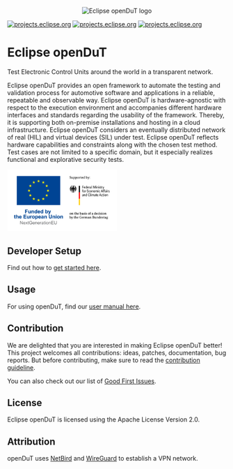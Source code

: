 <p align="center">
    <picture style="padding-bottom: 3em;">
      <source media="(prefers-color-scheme: dark)" srcset="resources/logos/logo_dark.png" />
      <source media="(prefers-color-scheme: light)" srcset="resources/logos/logo_light.png" />
      <img alt="Eclipse openDuT logo" src="resources/logos/logo_light.png" width="60%" />
    </picture>
</p>

[![projects.eclipse.org](https://img.shields.io/badge/Eclipse_Project---?style=for-the-badge&logo=eclipseide&labelColor=%236C54C6&color=%235C5C5C)](https://projects.eclipse.org/projects/automotive.opendut)
[![projects.eclipse.org](https://img.shields.io/github/actions/workflow/status/eclipse-opendut/opendut/build.yaml?branch=main&style=for-the-badge&logo=githubactions&label=main)](https://github.com/eclipse-opendut/opendut/actions?query=branch%3Amain)
[![projects.eclipse.org](https://img.shields.io/github/actions/workflow/status/eclipse-opendut/opendut/build.yaml?branch=development&style=for-the-badge&logo=githubactions&label=development)](https://github.com/eclipse-opendut/opendut/actions?query=branch%3Adevelopment)

# Eclipse openDuT

Test Electronic Control Units around the world in a transparent network.

Eclipse openDuT provides an open framework to automate the testing and validation process for automotive software and applications in a reliable, repeatable and observable way. Eclipse openDuT is hardware-agnostic with respect to the execution environment and accompanies different hardware interfaces and standards regarding the usability of the framework. Thereby, it is supporting both on-premise installations and hosting in a cloud infrastructure. Eclipse openDuT considers an eventually distributed network of real (HIL) and virtual devices (SIL) under test. Eclipse openDuT reflects hardware capabilities and constraints along with the chosen test method. Test cases are not limited to a specific domain, but it especially realizes functional and explorative security tests.

<img alt="Funded by the European Union" src="resources/logos/funded_by_the_european_union.svg" width="50%">

## Developer Setup

Find out how to [get started here](https://opendut.eclipse.dev/book/development/getting-started.html).

## Usage
For using openDuT, find our [user manual here](https://opendut.eclipse.dev/book/user-manual/index.html).

## Contribution
We are delighted that you are interested in making Eclipse openDuT better!
This project welcomes all contributions: ideas, patches, documentation, bug reports.
But before contributing, make sure to read the [contribution guideline](CONTRIBUTING.md).

You can also check out our list of [Good First Issues](https://github.com/eclipse-opendut/opendut/issues/91).

## License
Eclipse openDuT is licensed using the Apache License Version 2.0.

## Attribution
openDuT uses [NetBird](https://netbird.io/) and [WireGuard](https://www.wireguard.com/) to establish a VPN network.
